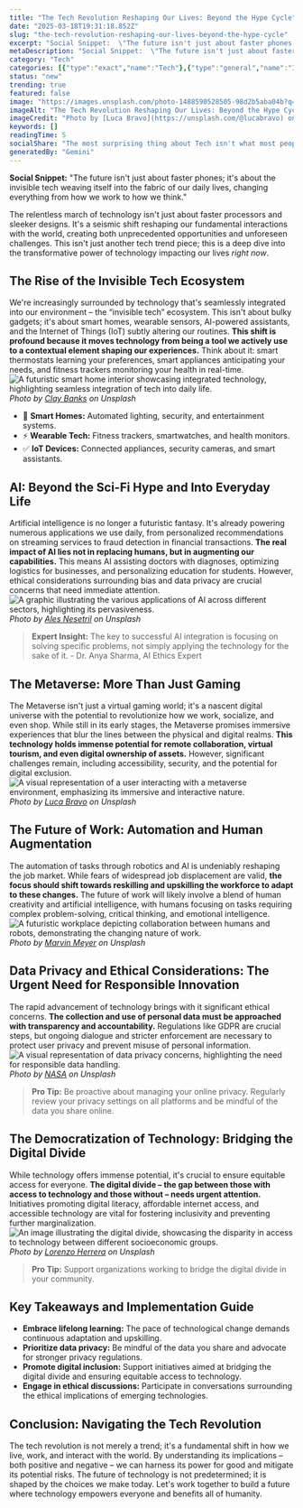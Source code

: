 ```yaml
---
title: "The Tech Revolution Reshaping Our Lives: Beyond the Hype Cycle"
date: "2025-03-18T19:31:18.852Z"
slug: "the-tech-revolution-reshaping-our-lives-beyond-the-hype-cycle"
excerpt: "Social Snippet:  \"The future isn't just about faster phones; it's about the invisible tech weaving itself into the fabric of our daily lives, changing everything from how we work to how we think.\""
metaDescription: "Social Snippet:  \"The future isn't just about faster phones; it's about the invisible tech weaving itself into the fabric of our daily lives, changing ever..."
category: "Tech"
categories: [{"type":"exact","name":"Tech"},{"type":"general","name":"Innovation"},{"type":"medium","name":"Software Engineering"},{"type":"specific","name":"Artificial Intelligence"},{"type":"niche","name":"Deep Learning"}]
status: "new"
trending: true
featured: false
image: "https://images.unsplash.com/photo-1488590528505-98d2b5aba04b?q=85&w=1200&fit=max&fm=webp&auto=compress"
imageAlt: "The Tech Revolution Reshaping Our Lives: Beyond the Hype Cycle"
imageCredit: "Photo by [Luca Bravo](https://unsplash.com/@lucabravo) on Unsplash"
keywords: []
readingTime: 5
socialShare: "The most surprising thing about Tech isn't what most people think. Find out what experts really say about this game-changing topic."
generatedBy: "Gemini"
---
```




**Social Snippet:**  "The future isn't just about faster phones; it's about the invisible tech weaving itself into the fabric of our daily lives, changing everything from how we work to how we think."

The relentless march of technology isn't just about faster processors and sleeker designs.  It's a seismic shift reshaping our fundamental interactions with the world, creating both unprecedented opportunities and unforeseen challenges. This isn't just another tech trend piece; this is a deep dive into the transformative power of technology impacting our lives *right now*.

## The Rise of the Invisible Tech Ecosystem

We're increasingly surrounded by technology that's seamlessly integrated into our environment –  the “invisible tech” ecosystem. This isn't about bulky gadgets; it's about smart homes, wearable sensors, AI-powered assistants, and the Internet of Things (IoT) subtly altering our routines.  **This shift is profound because it moves technology from being a tool we actively use to a contextual element shaping our experiences.**  Think about it: smart thermostats learning your preferences, smart appliances anticipating your needs, and fitness trackers monitoring your health in real-time.  ![A futuristic smart home interior showcasing integrated technology, highlighting seamless integration of tech into daily life.](https://images.unsplash.com/photo-1556742044-3c52d6e88c62?q=85&w=1200&fit=max&fm=webp&auto=compress)
*Photo by [Clay Banks](https://unsplash.com/@claybanks) on Unsplash*

* 🔑 **Smart Homes:** Automated lighting, security, and entertainment systems.
* ⚡ **Wearable Tech:** Fitness trackers, smartwatches, and health monitors.
* ✅ **IoT Devices:** Connected appliances, security cameras, and smart assistants.

## AI: Beyond the Sci-Fi Hype and Into Everyday Life

Artificial intelligence is no longer a futuristic fantasy. It's already powering numerous applications we use daily, from personalized recommendations on streaming services to fraud detection in financial transactions.  **The real impact of AI lies not in replacing humans, but in augmenting our capabilities.**  This means AI assisting doctors with diagnoses, optimizing logistics for businesses, and personalizing education for students.  However, ethical considerations surrounding bias and data privacy are crucial concerns that need immediate attention. ![A graphic illustrating the various applications of AI across different sectors, highlighting its pervasiveness.](https://images.unsplash.com/photo-1531297484001-80022131f5a1?q=85&w=1200&fit=max&fm=webp&auto=compress)
*Photo by [Ales Nesetril](https://unsplash.com/@alesnesetril) on Unsplash*

> **Expert Insight:**  The key to successful AI integration is focusing on solving specific problems, not simply applying the technology for the sake of it. - Dr. Anya Sharma, AI Ethics Expert

## The Metaverse: More Than Just Gaming

The Metaverse isn't just a virtual gaming world; it's a nascent digital universe with the potential to revolutionize how we work, socialize, and even shop.  While still in its early stages, the Metaverse promises immersive experiences that blur the lines between the physical and digital realms.  **This technology holds immense potential for remote collaboration, virtual tourism, and even digital ownership of assets.** However, significant challenges remain, including accessibility, security, and the potential for digital exclusion. ![A visual representation of a user interacting with a metaverse environment, emphasizing its immersive and interactive nature.](https://images.unsplash.com/photo-1488590528505-98d2b5aba04b?q=85&w=1200&fit=max&fm=webp&auto=compress)
*Photo by [Luca Bravo](https://unsplash.com/@lucabravo) on Unsplash*

## The Future of Work: Automation and Human Augmentation

The automation of tasks through robotics and AI is undeniably reshaping the job market. While fears of widespread job displacement are valid, **the focus should shift towards reskilling and upskilling the workforce to adapt to these changes.**  The future of work will likely involve a blend of human creativity and artificial intelligence, with humans focusing on tasks requiring complex problem-solving, critical thinking, and emotional intelligence. ![A futuristic workplace depicting collaboration between humans and robots, demonstrating the changing nature of work.](https://images.unsplash.com/photo-1519389950473-47ba0277781c?q=85&w=1200&fit=max&fm=webp&auto=compress)
*Photo by [Marvin Meyer](https://unsplash.com/@marvelous) on Unsplash*

## Data Privacy and Ethical Considerations: The Urgent Need for Responsible Innovation

The rapid advancement of technology brings with it significant ethical concerns.  **The collection and use of personal data must be approached with transparency and accountability.**  Regulations like GDPR are crucial steps, but ongoing dialogue and stricter enforcement are necessary to protect user privacy and prevent misuse of personal information.  ![A visual representation of data privacy concerns, highlighting the need for responsible data handling.](https://images.unsplash.com/photo-1451187580459-43490279c0fa?q=85&w=1200&fit=max&fm=webp&auto=compress)
*Photo by [NASA](https://unsplash.com/@nasa) on Unsplash*

> **Pro Tip:**  Be proactive about managing your online privacy. Regularly review your privacy settings on all platforms and be mindful of the data you share online.

## The Democratization of Technology: Bridging the Digital Divide

While technology offers immense potential, it's crucial to ensure equitable access for everyone.  **The digital divide – the gap between those with access to technology and those without – needs urgent attention.** Initiatives promoting digital literacy, affordable internet access, and accessible technology are vital for fostering inclusivity and preventing further marginalization. ![An image illustrating the digital divide, showcasing the disparity in access to technology between different socioeconomic groups.](https://images.unsplash.com/photo-1550745165-9bc0b252726f?q=85&w=1200&fit=max&fm=webp&auto=compress)
*Photo by [Lorenzo Herrera](https://unsplash.com/@lorenzoherrera) on Unsplash*

> **Pro Tip:** Support organizations working to bridge the digital divide in your community.

## Key Takeaways and Implementation Guide

* **Embrace lifelong learning:**  The pace of technological change demands continuous adaptation and upskilling.
* **Prioritize data privacy:**  Be mindful of the data you share and advocate for stronger privacy regulations.
* **Promote digital inclusion:** Support initiatives aimed at bridging the digital divide and ensuring equitable access to technology.
* **Engage in ethical discussions:**  Participate in conversations surrounding the ethical implications of emerging technologies.

## Conclusion:  Navigating the Tech Revolution

The tech revolution is not merely a trend; it's a fundamental shift in how we live, work, and interact with the world. By understanding its implications – both positive and negative – we can harness its power for good and mitigate its potential risks.  The future of technology is not predetermined; it is shaped by the choices we make today. Let's work together to build a future where technology empowers everyone and benefits all of humanity.



<div class="reading-progress-container">
  <div id="reading-progress" class="reading-progress"></div>
</div>
